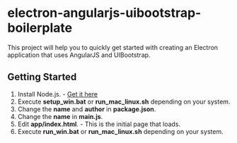 # electron-angularjs-uibootstrap-boilerplate
This project will help you to quickly get started with creating an Electron
application that uses AngularJS and UIBootstrap.

## Getting Started
1. Install Node.js. - [Get it here](https://nodejs.org/en/download/)
3. Execute **setup_win.bat** or **run_mac_linux.sh** depending on your system.
2. Change the **name** and **author** in **package.json**.
3. Change the **name** in **main.js**.
4. Edit **app/index.html**. - This is the initial page that loads.
5. Execute **run_win.bat** or **run_mac_linux.sh** depending on your system.
